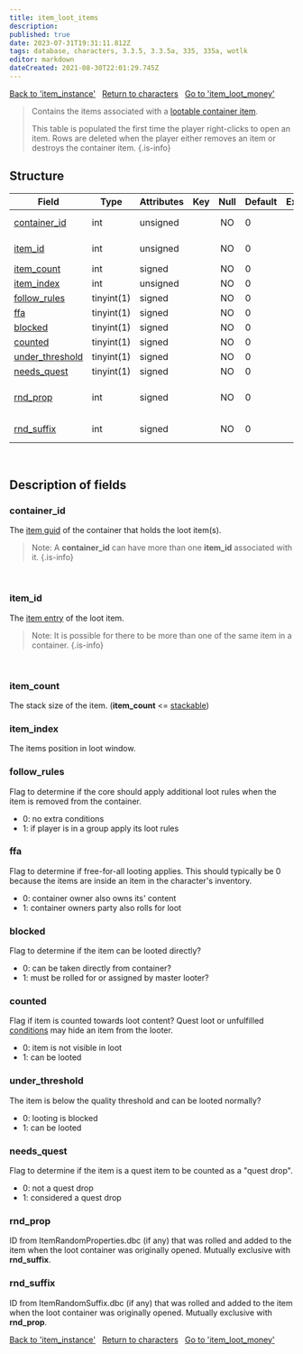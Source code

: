 ```yaml
---
title: item_loot_items
description: 
published: true
date: 2023-07-31T19:31:11.812Z
tags: database, characters, 3.3.5, 3.3.5a, 335, 335a, wotlk
editor: markdown
dateCreated: 2021-08-30T22:01:29.745Z
---
```


<a href="https://trinitycore.info/en/database/335/characters/item_instance" class="mt-5 v-btn v-btn--depressed v-btn--flat v-btn--outlined theme--light v-size--default darkblue--text text--lighten-3"><span class="v-btn__content"><i aria-hidden="true" class="v-icon notranslate v-icon--left mdi mdi-arrow-left theme--light"></i><span>Back to 'item_instance'</span></span></a>&nbsp;&nbsp;&nbsp;<a href="https://trinitycore.info/en/database/335/characters/home" class="mt-5 v-btn v-btn--depressed v-btn--flat v-btn--outlined theme--light v-size--default darkblue--text text--lighten-3"><span class="v-btn__content"><i aria-hidden="true" class="v-icon notranslate v-icon--left mdi mdi-home-outline theme--light"></i><span>Return to characters</span></span></a>&nbsp;&nbsp;&nbsp;<a href="https://trinitycore.info/en/database/335/characters/item_loot_money" class="mt-5 v-btn v-btn--depressed v-btn--flat v-btn--outlined theme--light v-size--default darkblue--text text--lighten-3"><span class="v-btn__content"><span>Go to 'item_loot_money'</span><i aria-hidden="true" class="v-icon notranslate v-icon--right mdi mdi-arrow-right theme--light"></i></span></a>

> Contains the items associated with a [lootable container item](https://aowow.trinitycore.info/?items&filter=cr=11;crs=1;crv=0).
> 
> This table is populated the first time the player right-clicks to open an item. Rows are deleted when the player either removes an item or destroys the container item.
{.is-info}


## Structure

| Field | Type | Attributes | Key | Null | Default | Extra | Comment |
| --- | --- | --- | :---: | :---: | --- | --- | --- |
| [container_id](#container_id) | int | unsigned |  | NO | 0 |  | guid of container (item_instance.guid) |
| [item_id](#item_id) | int | unsigned |  | NO | 0 |  | loot item entry (item_instance.itemEntry) |
| [item_count](#item_count) | int | signed |  | NO | 0 |  | stack size |
| [item_index](#item_index) | int | unsigned |  | NO | 0 |  |  |
| [follow_rules](#follow_rules) | tinyint(1) | signed |  | NO | 0 |  | follow loot rules |
| [ffa](#ffa) | tinyint(1) | signed |  | NO | 0 |  | free-for-all |
| [blocked](#blocked) | tinyint(1) | signed |  | NO | 0 |  |  |
| [counted](#counted) | tinyint(1) | signed |  | NO | 0 |  |  |
| [under_threshold](#under_threshold) | tinyint(1) | signed |  | NO | 0 |  |  |
| [needs_quest](#needs_quest) | tinyint(1) | signed |  | NO | 0 |  | quest drop |
| [rnd_prop](#rnd_prop) | int | signed |  | NO | 0 |  | random enchantment added when originally rolled |
| [rnd_suffix](#rnd_suffix) | int | signed |  | NO | 0 |  | random suffix added when originally rolled |
&nbsp;
## Description of fields

### container_id
The [item guid](../characters/item_instance#guid) of the container that holds the loot item(s).

> Note: A **container_id** can have more than one **item_id** associated with it.
{.is-info}

&nbsp;

### item_id
The [item entry](../world/item_template#entry) of the loot item.

> Note: It is possible for there to be more than one of the same item in a container.
{.is-info}

&nbsp;

### item_count
The stack size of the item. 
(**item_count** <= [stackable](../world/item_template#stackable))
&nbsp;

### item_index
The items position in loot window.
&nbsp;

### follow_rules
Flag to determine if the core should apply additional loot rules when the item is removed from the container.
* 0: no extra conditions
* 1: if player is in a group apply its loot rules
&nbsp;

### ffa
Flag to determine if free-for-all looting applies. This should typically be 0 because the items are inside an item in the character's inventory.
* 0: container owner also owns its' content
* 1: container owners party also rolls for loot
&nbsp;

### blocked
Flag to determine if the item can be looted directly?
* 0: can be taken directly from container?
* 1: must be rolled for or assigned by master looter?
&nbsp;

### counted
Flag if item is counted towards loot content? Quest loot or unfulfilled [conditions](../world/conditions) may hide an item from the looter.
* 0: item is not visible in loot
* 1: can be looted
&nbsp;

### under_threshold
The item is below the quality threshold and can be looted normally?
* 0: looting is blocked
* 1: can be looted
&nbsp;

### needs_quest
Flag to determine if the item is a quest item to be counted as a "quest drop".
* 0: not a quest drop
* 1: considered a quest drop
&nbsp;

### rnd_prop
ID from ItemRandomProperties.dbc (if any) that was rolled and added to the item when the loot container was originally opened.
Mutually exclusive with **rnd_suffix**.
&nbsp;

### rnd_suffix
ID from ItemRandomSuffix.dbc (if any) that was rolled and added to the item when the loot container was originally opened.
Mutually exclusive with **rnd_prop**.
&nbsp;

<a href="https://trinitycore.info/en/database/335/characters/item_instance" class="mt-5 v-btn v-btn--depressed v-btn--flat v-btn--outlined theme--light v-size--default darkblue--text text--lighten-3"><span class="v-btn__content"><i aria-hidden="true" class="v-icon notranslate v-icon--left mdi mdi-arrow-left theme--light"></i><span>Back to 'item_instance'</span></span></a>&nbsp;&nbsp;&nbsp;<a href="https://trinitycore.info/en/database/335/characters/home" class="mt-5 v-btn v-btn--depressed v-btn--flat v-btn--outlined theme--light v-size--default darkblue--text text--lighten-3"><span class="v-btn__content"><i aria-hidden="true" class="v-icon notranslate v-icon--left mdi mdi-home-outline theme--light"></i><span>Return to characters</span></span></a>&nbsp;&nbsp;&nbsp;<a href="https://trinitycore.info/en/database/335/characters/item_loot_money" class="mt-5 v-btn v-btn--depressed v-btn--flat v-btn--outlined theme--light v-size--default darkblue--text text--lighten-3"><span class="v-btn__content"><span>Go to 'item_loot_money'</span><i aria-hidden="true" class="v-icon notranslate v-icon--right mdi mdi-arrow-right theme--light"></i></span></a>
